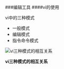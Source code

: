 ###编辑工具
####vi的使用

vi中的三种模式  
  
* 一般模式
* 编辑模式
* 指令命令模式

![vi三种模式的相互关系](http://vbird.dic.ksu.edu.tw/linux_basic/0310vi_files/vi-mode.gif)

**vi三种模式的相互关系**
